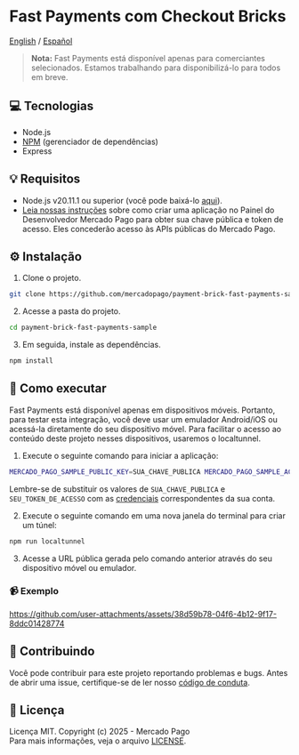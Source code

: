 # Fast Payments com Checkout Bricks

[English](README.md) / [Español](README.es.md)

> **Nota:** Fast Payments está disponível apenas para comerciantes selecionados. Estamos trabalhando para disponibilizá-lo para todos em breve.

## :computer: Tecnologias

- Node.js
- [NPM](https://www.npmjs.com) (gerenciador de dependências)
- Express

## 💡 Requisitos

- Node.js v20.11.1 ou superior (você pode baixá-lo [aqui](https://nodejs.org/)).
- [Leia nossas instruções](https://www.mercadopago.com/developers/pt/docs/getting-started) sobre como criar uma aplicação no Painel do Desenvolvedor Mercado Pago para obter sua chave pública e token de acesso. Eles concederão acesso às APIs públicas do Mercado Pago.

## :gear: Instalação

1. Clone o projeto.

```bash
git clone https://github.com/mercadopago/payment-brick-fast-payments-sample.git
```

2. Acesse a pasta do projeto.

```bash
cd payment-brick-fast-payments-sample
```

3. Em seguida, instale as dependências.

```bash
npm install
```

## 🌟 Como executar

Fast Payments está disponível apenas em dispositivos móveis. Portanto, para testar esta integração, você deve usar um emulador Android/iOS ou acessá-la diretamente do seu dispositivo móvel. Para facilitar o acesso ao conteúdo deste projeto nesses dispositivos, usaremos o localtunnel.

1. Execute o seguinte comando para iniciar a aplicação:

```bash
MERCADO_PAGO_SAMPLE_PUBLIC_KEY=SUA_CHAVE_PUBLICA MERCADO_PAGO_SAMPLE_ACCESS_TOKEN=SEU_TOKEN_DE_ACESSO npm start
```

Lembre-se de substituir os valores de `SUA_CHAVE_PUBLICA` e `SEU_TOKEN_DE_ACESSO` com as [credenciais](https://www.mercadopago.com/developers/panel) correspondentes da sua conta.

2. Execute o seguinte comando em uma nova janela do terminal para criar um túnel:
```bash
npm run localtunnel
```

3. Acesse a URL pública gerada pelo comando anterior através do seu dispositivo móvel ou emulador.

### :video_camera: Exemplo

https://github.com/user-attachments/assets/38d59b78-04f6-4b12-9f17-8ddc01428774

## :handshake: Contribuindo

Você pode contribuir para este projeto reportando problemas e bugs. Antes de abrir uma issue, certifique-se de ler nosso [código de conduta](CODE_OF_CONDUCT.md).

## :bookmark: Licença

Licença MIT. Copyright (c) 2025 - Mercado Pago <br/>
Para mais informações, veja o arquivo [LICENSE](LICENSE).
